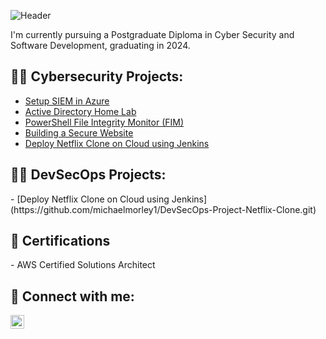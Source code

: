 ![Header](https://i.imgur.com/pZzsMu0.png)

I'm currently pursuing a Postgraduate Diploma in Cyber Security and Software Development, graduating in 2024.


<h2>👨‍💻 Cybersecurity Projects:</h2>

- [Setup SIEM in Azure](https://github.com/michaelmorley1/Microsoft-Sentinel-SIEM-Lab-Failed-RDP-Mapping)
- [Active Directory Home Lab](https://github.com/michaelmorley1/Active-Directory-Home-Lab)
- [PowerShell File Integrity Monitor (FIM)](https://github.com/michaelmorley1/File-Integrity-Monitor-FIM-)
- [Building a Secure Website](https://github.com/michaelmorley1/secure_website)
-  [Deploy Netflix Clone on Cloud using Jenkins](https://github.com/michaelmorley1/DevSecOps-Project-Netflix-Clone.git)

<h2>👨‍💻 DevSecOps Projects:</h2>
- [Deploy Netflix Clone on Cloud using Jenkins](https://github.com/michaelmorley1/DevSecOps-Project-Netflix-Clone.git)


<h2> 📄 Certifications</h2>
- AWS Certified Solutions Architect

<h2> 🤳 Connect with me:</h2>

[<img align="left" alt="JoshMadakor | LinkedIn" width="22px" src="https://cdn.jsdelivr.net/npm/simple-icons@v3/icons/linkedin.svg" />][linkedin]

[linkedin]: https://linkedin.com/in/michaelmorley1

<!--
**joshmadakor1/joshmadakor1** is a ✨ _special_ ✨ repository because its `README.md` (this file) appears on your GitHub profile.

Here are some ideas to get you started:

- 🔭 I’m currently working on ...
- 🌱 I’m currently learning ...
- 👯 I’m looking to collaborate on ...
- 🤔 I’m looking for help with ...
- 💬 Ask me about ...
- 📫 How to reach me: ...
- 😄 Pronouns: ...
- ⚡ Fun fact: ...
-->
